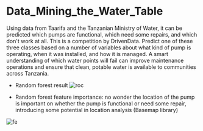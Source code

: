 # Data_Mining_the_Water_Table
Using data from Taarifa and the Tanzanian Ministry of Water, it can be predicted which pumps are functional, which need some repairs, and which don't work at all. 
This is a competition by DrivenData. 
Predict one of these three classes based on a number of variables about what kind of pump is operating, when it was installed, and how it is managed. A smart understanding of which water points will fail can improve maintenance operations and ensure that clean, potable water is available to communities across Tanzania.

* Random forest result
![roc](https://user-images.githubusercontent.com/22400053/42697024-f12a09d8-8687-11e8-81db-fcbda2d21842.jpg)

* Random forest feature importance: no wonder the location of the pump is important on whether the pump is functional or need some repair, introducing some potential in location analysis (Basemap library)

![fe](https://user-images.githubusercontent.com/22400053/42697124-398a3c2a-8688-11e8-910a-91c266504060.jpg)
